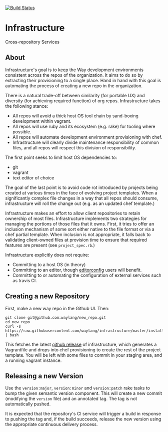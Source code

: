 [![Build Status][build-status-badge]][build-status-link]

[build-status-badge]: https://travis-ci.org/waylang/infrastructure.svg?branch=master
[build-status-link]: https://travis-ci.org/waylang/infrastructure

# Infrastructure
Cross-repository Services

## About

Infrastructure's goal is to keep the Way development environments consistent across the repos of the organization.  It aims to do so by extracting their provisioning to a single place.  Hand in hand with this goal is automating the process of creating a new repo in the organization.

There is a natural trade-off between similarity (for portable UX) and diversity (for achieving required function) of org repos.  Infrastructure takes the following stance:
* All repos will avoid a thick host OS tool chain by sand-boxing development within vagrant.
* All repos will use ruby and its ecosystem (e.g. rake) for tooling where possible.
* All repos will automate development environment provisioning with chef.
* Infrastructure will clearly divide maintenance responsibility of common files, and all repos will respect this division of responsibility.

The first point seeks to limit host OS dependencies to:
* git
* vagrant
* text editor of choice

The goal of the last point is to avoid code rot introduced by projects being created at various times in the face of evolving project templates.  When a significantly complex file changes in a way that all repos should consume, infrastructure will roll the change out (e.g. as an updated chef template.)

Infrastructure makes an effort to allow client repositories to retain ownership of most files.  Infrastructure implements two strategies for managing the portions of those files that it owns.  First, it tries to offer an inclusion mechanism of some sort either native to the file format or via a chef partial template.  When inclusion is not appropriate, it falls back to validating client-owned files at provision time to ensure that required features are present (see `project_spec.rb`.)

Infrastructure explicitly does not require:
* Committing to a host OS (in theory)
* Committing to an editor, though [editorconfig][editorconfig] users will benefit.
* Committing to or automating the configuration of external services such as travis CI.

[editorconfig]: http://editorconfig.org/

## Creating a new Repository

First, make a new way repo in the Github UI.  Then:

```
git clone git@github.com:waylang/new_repo.git
cd new_repo
curl -s https://raw.githubusercontent.com/waylang/infrastructure/master/install | bash
```

This fetches the latest [github release][github-releases] of infrastructure, which generates a Vagrantfile and drops into chef provisioning to create the rest of the project template.  You will be left with some files to commit in your staging area, and a running vagrant instance.

[github-releases]: https://help.github.com/articles/about-releases/

## Releasing a new Version

Use the `version:major`, `version:minor` and `version:patch` rake tasks to bump the given semantic version component.  This will create a new commit (modifying the `version` file) and an annotated tag.  The tag is not automatically pushed.

It is expected that the repository's CI service will trigger a build in response to pushing the tag and, if the build succeeds, release the new version using the appropriate continuous delivery process.

